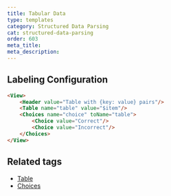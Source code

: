 ```yaml
---
title: Tabular Data
type: templates
category: Structured Data Parsing
cat: structured-data-parsing
order: 603
meta_title: 
meta_description: 
---
```




## Labeling Configuration

```html
<View>
    <Header value="Table with {key: value} pairs"/>
    <Table name="table" value="$item"/>
    <Choices name="choice" toName="table">
        <Choice value="Correct"/>
        <Choice value="Incorrect"/>
    </Choices>
</View>
```

## Related tags

- [Table](/tags/table.html)
- [Choices](/tags/choices.html)